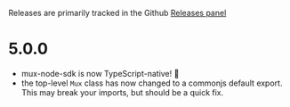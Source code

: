 Releases are primarily tracked in the Github [Releases panel](https://github.com/muxinc/mux-node-sdk/releases)

# 5.0.0 #
- mux-node-sdk is now TypeScript-native! 🎉
- the top-level `Mux` class has now changed to a commonjs default export. This may break your imports, but should be a quick fix.
